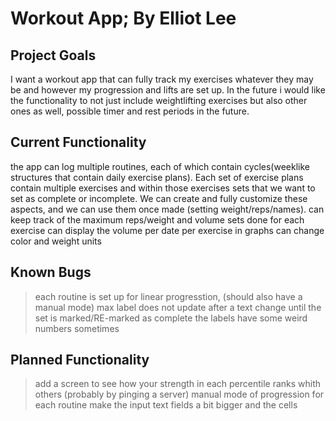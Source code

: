 # Workout App; By Elliot Lee

## Project Goals
I want a workout app that can fully track my exercises whatever they may be and however my progression and lifts are set up. In the future i would 
like the functionality to not just include weightlifting exercises but also other ones as well, possible timer and rest periods in the future.

## Current Functionality
the app can log multiple routines, each of which contain cycles(weeklike structures that contain daily exercise plans). Each set of exercise plans 
contain multiple exercises and within those exercises sets that we want to set as complete or incomplete. We can create and fully customize these 
aspects, and we can use them once made (setting weight/reps/names). 
can keep track of the maximum reps/weight and volume sets done for each exercise
can display the volume per date per exercise in graphs 
can change color and weight units

## Known Bugs

>each routine is set up for linear progresstion, (should also have a manual mode)
>max label does not update after a text change until the set is marked/RE-marked as complete
>the labels have some weird numbers sometimes

## Planned Functionality

>add a screen to see how your strength in each percentile ranks whith others (probably by pinging a server)
>manual mode of progression for each routine
>make the input text fields a bit bigger and the cells
 
